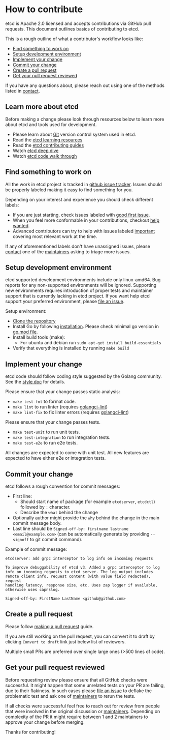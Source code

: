 # How to contribute

etcd is Apache 2.0 licensed and accepts contributions via GitHub pull requests.
This document outlines basics of contributing to etcd.

This is a rough outline of what a contributor's workflow looks like:
* [Find something to work on](#Find-something-to-work-on)
* [Setup development environment](#Setup-development-environment)
* [Implement your change](#Implement-your-change)
* [Commit your change](#Commit-your-change)
* [Create a pull request](#Create-a-pull-request)
* [Get your pull request reviewed](#Get-your-pull-request-reviewed)

If you have any questions about, please reach out using one of the methods listed in [contact].

[contact]: ./README.md#Contact

## Learn more about etcd

Before making a change please look through resources below to learn more about etcd and tools used for development.

* Please learn about [Git](https://github.com/git-guides) version control system used in etcd.
* Read the [etcd learning resources](https://etcd.io/docs/v3.5/learning/)
* Read the [etcd contributing guides](https://github.com/etcd-io/etcd/tree/main/Documentation/contributor-guide)
* Watch [etcd deep dive](https://www.youtube.com/watch?v=D2pm6ufIt98&t=927s)
* Watch [etcd code walk through](https://www.youtube.com/watch?v=H3XaSF6wF7w)

## Find something to work on

All the work in etcd project is tracked in [github issue tracker].
Issues should be properly labeled making it easy to find something for you.

Depending on your interest and experience you should check different labels:
* If you are just starting, check issues labeled with [good first issue].
* When you feel more conformable in your contributions, checkout [help wanted].
* Advanced contributors can try to help with issues labeled [important] covering most relevant work at the time.

If any of aforementioned labels don't have unassigned issues, please [contact] one of the [maintainers] asking to triage more issues.

[github issue tracker]: https://github.com/etcd-io/etcd/issues
[good first issue]: https://github.com/etcd-io/etcd/labels/good%20first%20issue
[help wanted]: https://github.com/etcd-io/etcd/labels/help%20wanted
[maintainers]: https://github.com/etcd-io/etcd/blob/main/MAINTAINERS
[important]: https://github.com/etcd-io/etcd/labels/important

## Setup development environment

etcd supported development environments include only linux-amd64.
Bug reports for any non-supported environments will be ignored.
Supporting new environments requires introduction of proper tests and maintainer support that is currently lacking in etcd project.
If you want help etcd support your preferred environment, please [file an issue].

Setup environment:
- [Clone the repository](https://docs.github.com/en/repositories/creating-and-managing-repositories/cloning-a-repository)
- Install Go by following [installation](https://go.dev/doc/install). Please check minimal go version in [go.mod file](./go.mod#L3).
- Install build tools (make):
  - For ubuntu and debian run `sudo apt-get install build-essentials`
- Verify that everything is installed by running `make build`

[file an issue]: https://github.com/etcd-io/etcd/issues/new/choose

## Implement your change

etcd code should follow coding style suggested by the Golang community.
See the [style doc](https://github.com/golang/go/wiki/CodeReviewComments) for details.

Please ensure that your change passes static analysis:
- `make test-fmt` to format code.
- `make lint` to run linter (requires [golangci-lint](https://golangci-lint.run/usage/install/))
- `make lint-fix` to fix linter errors (requires [golangci-lint](https://golangci-lint.run/usage/install/))

Please ensure that your change passes tests.
- `make test-unit` to run unit tests.
- `make test-integration` to run integration tests.
- `make test-e2e` to run e2e tests.

All changes are expected to come with unit test.
All new features are expected to have either e2e or integration tests.

## Commit your change

etcd follows a rough convention for commit messages:
* First line:
  * Should start name of package (for example `etcdserver`, `etcdctl`) followed by `:` character.
  * Describe the `what` behind the change
* Optionally author might provide the `why` behind the change in the main commit message body.
* Last line should be `Signed-off-by: firstname lastname <email@example.com>` (can be automatically generate by providing `--signoff` to git commit command).

Example of commit message:
```
etcdserver: add grpc interceptor to log info on incoming requests

To improve debuggability of etcd v3. Added a grpc interceptor to log
info on incoming requests to etcd server. The log output includes
remote client info, request content (with value field redacted), request
handling latency, response size, etc. Uses zap logger if available,
otherwise uses capnslog.

Signed-off-by: FirstName LastName <github@github.com>
```

## Create a pull request

Please follow [making a pull request](https://docs.github.com/en/get-started/quickstart/contributing-to-projects#making-a-pull-request) guide.

If you are still working on the pull request, you can convert it to draft by clicking `Convert to draft` link just below list of reviewers.

Multiple small PRs are preferred over single large ones (>500 lines of code).

## Get your pull request reviewed

Before requesting review please ensure that all GitHub checks were successful.
It might happen that some unrelated tests on your PR are failing, due to their flakiness.
In such cases please [file an issue] to deflake the problematic test and ask one of [maintainers] to rerun the tests.

If all checks were successful feel free to reach out for review from people that were involved in the original discussion or [maintainers].
Depending on complexity of the PR it might require between 1 and 2 maintainers to approve your change before merging.

Thanks for contributing!
